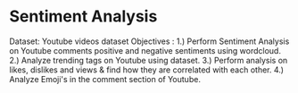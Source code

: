 # Sentiment Analysis
Dataset: Youtube videos dataset 
Objectives :
      1.) Perform Sentiment Analysis on Youtube comments positive and negative sentiments using wordcloud.
      2.) Analyze trending tags on Youtube using dataset.
      3.) Perform analysis on likes, dislikes and views & find how they are correlated with each other.
      4.) Analyze Emoji's in the comment section of Youtube.
